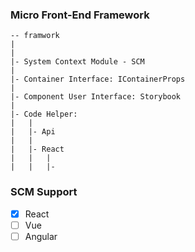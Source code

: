 ### Micro Front-End Framework


```
-- framwork
|
|
|- System Context Module - SCM
|
|- Container Interface: IContainerProps
|
|- Component User Interface: Storybook
|
|- Code Helper: 
|   |
|   |- Api
|   |
|   |- React
|   |   |
|   |   |- 
```


### SCM Support 

- [x] React
- [ ] Vue
- [ ] Angular